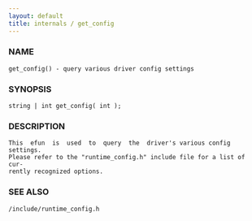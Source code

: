 ```yaml
---
layout: default
title: internals / get_config
---
```






### NAME
    get_config() - query various driver config settings


### SYNOPSIS
    string | int get_config( int );


### DESCRIPTION
    This  efun  is  used  to  query  the  driver's various config settings.
    Please refer to the "runtime_config.h" include file for a list of  cur‐
    rently recognized options.


### SEE ALSO
    /include/runtime_config.h



